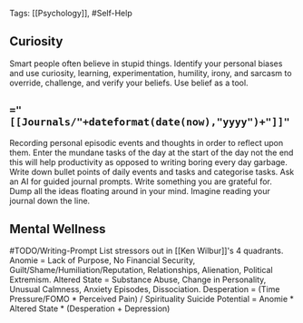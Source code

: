 Tags: [[Psychology]], #Self-Help
## Curiosity
Smart people often believe in stupid things. Identify your personal biases and use curiosity, learning, experimentation, humility, irony, and sarcasm to override, challenge, and verify your beliefs. Use belief as a tool.
## `="[[Journals/"+dateformat(date(now),"yyyy")+"]]"`
Recording personal episodic events and thoughts in order to reflect upon them. Enter the mundane tasks of the day at the start of the day not the end this will help productivity as opposed to writing boring every day garbage. Write down bullet points of daily events and tasks and categorise tasks. Ask an AI for guided journal prompts. Write something you are grateful for. Dump all the ideas floating around in your mind. Imagine reading your journal down the line.
## Mental Wellness
#TODO/Writing-Prompt
List stressors out in [[Ken Wilbur]]'s 4 quadrants.
Anomie = Lack of Purpose, No Financial Security, Guilt/Shame/Humiliation/Reputation, Relationships, Alienation, Political Extremism.
Altered State = Substance Abuse, Change in Personality, Unusual Calmness, Anxiety Episodes, Dissociation.
Desperation = (Time Pressure/FOMO * Perceived Pain) / Spirituality
Suicide Potential = Anomie * Altered State * (Desperation + Depression)
